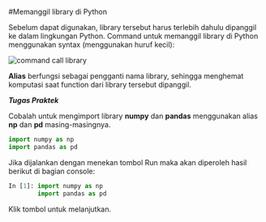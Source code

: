 #Memanggil library di Python

Sebelum dapat digunakan, library tersebut harus terlebih dahulu dipanggil ke dalam lingkungan Python. Command untuk memanggil library di Python menggunakan syntax (menggunakan huruf kecil):

![command call library](https://iili.io/Q318Gt.md.png)

**Alias** berfungsi sebagai pengganti nama library, sehingga menghemat komputasi saat function dari library tersebut dipanggil.


*__Tugas Praktek__*

Cobalah untuk mengimport library **numpy** dan **pandas** menggunakan alias **np** dan **pd** masing-masingnya.


```python
import numpy as np
import pandas as pd
```

Jika dijalankan dengan menekan tombol Run maka akan diperoleh hasil berikut di bagian console:

```python
In [1]: import numpy as np
        import pandas as pd
```

Klik tombol  untuk melanjutkan.

